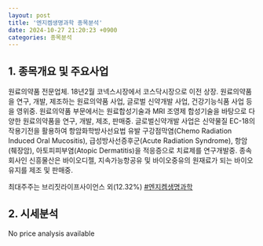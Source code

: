 ```yaml
---
layout: post
title: '엔지켐생명과학 종목분석'
date: 2024-10-27 21:20:23 +0900
categories: 종목분석
---
```


## 1. 종목개요 및 주요사업

원료의약품 전문업체. 18년2월 코넥스시장에서 코스닥시장으로 이전 상장. 원료의약품을 연구, 개발, 제조하는 원료의약품 사업, 글로벌 신약개발 사업, 건강기능식품 사업 등을 영위중. 원료의약품 부문에서는 원료합성기술과 MRI 조영제 합성기술을 바탕으로 다양한 원료의약품을 연구, 개발, 제조, 판매중. 글로벌신약개발 사업은 신약물질 EC-18의 작용기전을 활용하여 항암화학방사선요법 유발 구강점막염(Chemo Radiation Induced Oral Mucositis), 급성방사선증후군(Acute Radiation Syndrome), 항암(췌장암), 아토피피부염(Atopic Dermatitis)을 적응증으로 치료제를 연구개발중. 종속회사인 신흥물산은 바이오디젤, 지속가능항공유 및 바이오중유의 원재료가 되는 바이오유지를 제조 및 판매중.

최대주주는 브리짓라이프사이언스 외(12.32%)
[#엔지켐생명과학](#)

## 2. 시세분석

No price analysis available
